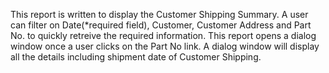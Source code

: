 This report is written to display the Customer Shipping Summary. 
A user can filter on Date(*required field), Customer, Customer Address and Part No. to quickly retreive the required information.
This report opens a dialog window once a user clicks on the Part No link. A dialog window will display all the details including shipment date of Customer Shipping.

